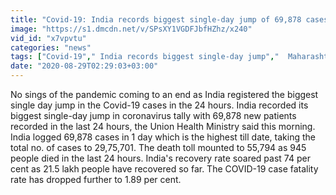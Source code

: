 ```yaml
---
title: "Covid-19: India records biggest single-day jump of 69,878 cases in 24 hours Oneindia News"
image: "https://s1.dmcdn.net/v/SPsXY1VGDFJbfHZhz/x240"
vid_id: "x7vpvtu"
categories: "news"
tags: ["Covid-19"," India records biggest single-day jump","  Maharashtra"]
date: "2020-08-29T02:29:03+03:00"
---
```

No sings of the pandemic coming to an end as India registered the biggest single day jump in the Covid-19 cases in the 24 hours. India recorded its biggest single-day jump in coronavirus tally with 69,878 new patients recorded in the last 24 hours, the Union Health Ministry said this morning.  India logged 69,878 cases in 1 day which is the highest till date, taking the total no. of cases to 29,75,701. The death toll mounted to 55,794 as 945 people died in the last 24 hours.  India's recovery rate soared past 74 per cent as 21.5 lakh people have recovered so far. The COVID-19 case fatality rate has dropped further to 1.89 per cent.
